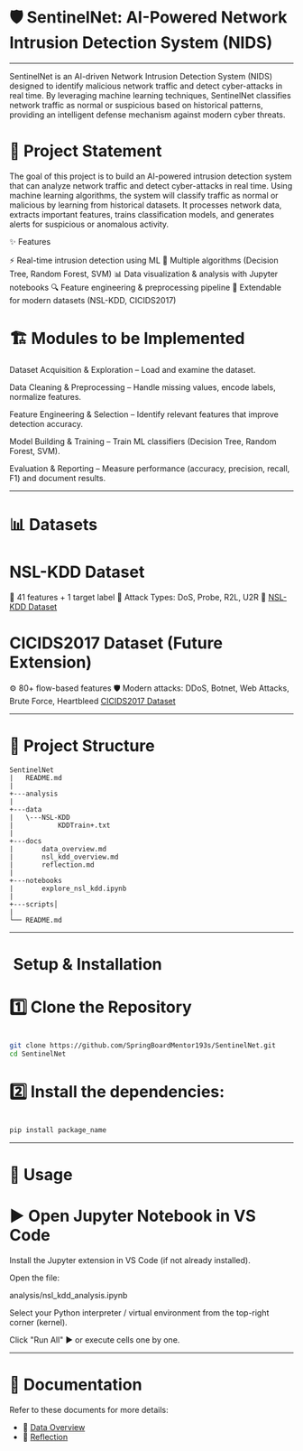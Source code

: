 # 🛡️ SentinelNet: AI-Powered Network Intrusion Detection System (NIDS)

---

SentinelNet is an AI-driven Network Intrusion Detection System (NIDS) designed to identify malicious network traffic and detect cyber-attacks in real time.
By leveraging machine learning techniques, SentinelNet classifies network traffic as normal or suspicious based on historical patterns, providing an intelligent defense mechanism against modern cyber threats.


# 📌 Project Statement

The goal of this project is to build an AI-powered intrusion detection system that can analyze network traffic and detect cyber-attacks in real time.
Using machine learning algorithms, the system will classify traffic as normal or malicious by learning from historical datasets. It processes network data, extracts important features, trains classification models, and generates alerts for suspicious or anomalous activity.

✨ Features

⚡ Real-time intrusion detection using ML
🧠 Multiple algorithms (Decision Tree, Random Forest, SVM)
📊 Data visualization & analysis with Jupyter notebooks
🔍 Feature engineering & preprocessing pipeline
📂 Extendable for modern datasets (NSL-KDD, CICIDS2017)


# 🏗️ Modules to be Implemented

Dataset Acquisition & Exploration – Load and examine the dataset.

Data Cleaning & Preprocessing – Handle missing values, encode labels, normalize features.

Feature Engineering & Selection – Identify relevant features that improve detection accuracy.

Model Building & Training – Train ML classifiers (Decision Tree, Random Forest, SVM).

Evaluation & Reporting – Measure performance (accuracy, precision, recall, F1) and document results.

---

# 📊 Datasets

# NSL-KDD Dataset

🎯 41 features + 1 target label
🛑 Attack Types: DoS, Probe, R2L, U2R
🔗 [NSL-KDD Dataset](https://www.kaggle.com/datasets/hassan06/nslkdd)

# CICIDS2017 Dataset (Future Extension)

⚙️ 80+ flow-based features
🛡️ Modern attacks: DDoS, Botnet, Web Attacks, Brute Force, Heartbleed
[CICIDS2017 Dataset](https://www.kaggle.com/datasets/sateeshkumar6289/cicids-2017-dataset)

---

# 📂 Project Structure
````` text 
SentinelNet
|   README.md
|
+---analysis
|
+---data
|   \---NSL-KDD
|           KDDTrain+.txt
|
+---docs
|       data_overview.md
|       nsl_kdd_overview.md
|       reflection.md
|
+---notebooks
|       explore_nsl_kdd.ipynb
|
+---scripts│ 
|
└── README.md

`````

---

# ️ Setup & Installation

# 1️⃣ Clone the Repository

```bash

git clone https://github.com/SpringBoardMentor193s/SentinelNet.git
cd SentinelNet 


```
# 2️⃣ Install the dependencies:

```bash

pip install package_name

```

---

# 🚀 Usage

# ▶️ Open Jupyter Notebook in VS Code

Install the Jupyter extension in VS Code (if not already installed).

Open the file:

analysis/nsl_kdd_analysis.ipynb


Select your Python interpreter / virtual environment from the top-right corner (kernel).

Click "Run All" ▶️ or execute cells one by one.

---

# 📖 Documentation

Refer to these documents for more details:  

- 📄 [Data Overview](docs/data_overview.md)
- 📝 [Reflection](docs/reflection.md)